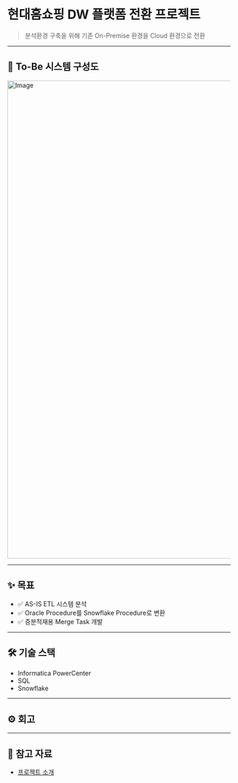 # 현대홈쇼핑 DW 플랫폼 전환 프로젝트

> 분석환경 구축을 위해 기존 On-Premise 환경을 Cloud 환경으로 전환

---

## 📝 To-Be 시스템 구성도
<img width="1919" height="1077" alt="Image" src="https://github.com/user-attachments/assets/fb90607c-2427-4a7f-bd68-3ab56328517c" />

---

## ✨ 목표
- ✅ AS-IS ETL 시스템 분석
- ✅ Oracle Procedure를 Snowflake Procedure로 변환
- ✅ 증분적재용 Merge Task 개발

---

## 🛠 기술 스택
- Informatica PowerCenter
- SQL
- Snowflake

---

## ⚙️ 회고

---

## 📌 참고 자료
- [프로젝트 소개](https://www.youtube.com/watch?v=dS-fFRKZYlg&t=1282s)
